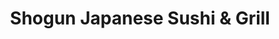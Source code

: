 ---
layout: place
title: "Shogun Japanese Sushi & Grill"
permalink: /california/oakland/shogun-japanese-sushi-grill.html
stateAbbr: CA
stateName: California
cityName: Oakland
seo:
  name: "Shogun Japanese Sushi & Grill"
  type: Restaurant
  links: null
description: "Shogun Japanese Sushi & Grill serves delicious sushi in Oakland, California. Try fresh Japanese dishes for a great dining experience. "
place_id: ChIJpzC9FkOHj4ARGwW6sBm739Q
photos:
  - name: >-
      places/ChIJpzC9FkOHj4ARGwW6sBm739Q/photos/AeeoHcKcwNWO1WhTZABp8BD8XrSH-DlHCrRk940FYE-j6iyfhfDh2R_Al3N0I5g10kl81PtW5FngcxZHiwUKWmtNQMWOXCK_C0782BYn9bC3dbkaNL9YtYzGGuB9k8EiB6ZR3p9a72S9M-71iGPmSMth4u76GdhnCWjo7qPCsHPEv_neoSeZUhccSOTBmG4uzy36RZZDdeh1yZ_8BYkwkgPGF3T5C3SDBnz56EcZNdD3l1oiOgawO7K9x2sODCOoBpvQ0s7ACQn0NfqEAitJHr7-xRiK97-wxEfyRyQGFOwS8WobbCQ6o_6bD6Bfe0u2Z213j0wcS7UcftISHGKlUk9flBk1Y0mmUXPmd5GFT7etFX0EROZgTMwH5cemSm4VJQE8x3tt9ucKKPF1iULqgeP8c657UoqPcVTx0I2kdi1DWcg60N0
    widthPx: 3872
    heightPx: 2904
    authorAttributions:
      - displayName: Lawrence Marcus
        uri: https://maps.google.com/maps/contrib/111383913900870229200
        photoUri: >-
          https://lh3.googleusercontent.com/a-/ALV-UjXMVCBGhFNKu1wMYEv-UnU5efZ0acKD_ouRVCu-6xG_v-qpqLNQdA=s100-p-k-no-mo
    flagContentUri: >-
      https://www.google.com/local/imagery/report/?cb_client=maps_api_places.places_api&image_key=!1e10!2sCIHM0ogKEICAgICKzra2gwE&hl=en-US
    googleMapsUri: >-
      https://www.google.com/maps/place//data=!3m4!1e2!3m2!1sCIHM0ogKEICAgICKzra2gwE!2e10!4m2!3m1!1s0x808f874316bd30a7:0xd4dfbb19b0ba051b
  - name: >-
      places/ChIJpzC9FkOHj4ARGwW6sBm739Q/photos/AeeoHcIKJHpFowloDrlJ9PlmT8gKJ5NXQIJeYFmU_Emv4nt2uZzNYMWB_maKGVy3noZI_StPfcP7R8FlhHFNEN0fO-prq6m_52R8iOUrAqNHsmmMQeJ9iBIbePvFXV1FMPGd5LnMAG78HmE7V4cUumblTpYWemApvrSp8Xr8sFo_9yVBB8Ul0js9BBRhMPUwaUZvYygAZUA9LgJ9Z2IjCf-m5YnsCWJLSf3nDSTHQDpyTVe9w5r66V7cSU7-lp98XffbewV7PC5w_ujdg8mZBs-PI3Kne7R36Xqa_d24dit-LMpHdHJgfR3tKeo6s-EUEap9CvuoQdS3-eAMFl0ZYYhINQcjDzaWZbfR9RlbJhk4YDBTOcHcw8bHhaSEvD_HY8OLVRZgXvthNFUW5_ayi_yrNM5_ZcPQIaOvFHVqXbzhLXSy2R3G
    widthPx: 3000
    heightPx: 4000
    authorAttributions:
      - displayName: Emilie Xie
        uri: https://maps.google.com/maps/contrib/103996028474097903329
        photoUri: >-
          https://lh3.googleusercontent.com/a/ACg8ocKP4YxbRDuE7UgPBMhteSHQmyWh7GGmQJrNH8wW2dKQgOUWd4E=s100-p-k-no-mo
    flagContentUri: >-
      https://www.google.com/local/imagery/report/?cb_client=maps_api_places.places_api&image_key=!1e10!2sCIHM0ogKEICAgIDJyP3K3AE&hl=en-US
    googleMapsUri: >-
      https://www.google.com/maps/place//data=!3m4!1e2!3m2!1sCIHM0ogKEICAgIDJyP3K3AE!2e10!4m2!3m1!1s0x808f874316bd30a7:0xd4dfbb19b0ba051b
  - name: >-
      places/ChIJpzC9FkOHj4ARGwW6sBm739Q/photos/AeeoHcKdIuS7Z8FCUH5Nx27hHJfXhp76NAjTbCXNbJjG0p3jKzkwCdYl6HeHLa0Gzu3yQmdapUqMCmKL1YhLC8dsJLvyv_bXw6lb9PcvHZjpksLJxpMIvvRKsc3GctieJ2Zj4_YNimA1l3WUJ9W0Ckn6xesPYBhIjN1uKS6rBEIiqzzd9WIcWmB39TFQVZCZ8TZc6gcqE5ZddchcGFGPRPCINnI6ZtYk3klyHcAweOd1M-lxZsYsYsuJUiDqNiXmfL1O1sj1FeQq4nZnYeUBZJ7s8YXK1qtijiK5aPPsdnJ4YDXP28xFWbZogCkdJvzGaXWo5fbEA7kqUNugGtdXwjzq6IhP64qwUpGCdVxejlor-fWmCFNOn2_9Xp9_O3z6z2J_IXGs8dx_FqRQ3YhSyhjpfDTiNwpbfZ58MF8konbd4vVT99dM
    widthPx: 3264
    heightPx: 1836
    authorAttributions:
      - displayName: Tania Sc
        uri: https://maps.google.com/maps/contrib/101791136317938518995
        photoUri: >-
          https://lh3.googleusercontent.com/a/ACg8ocL3tifIB6GvC2Deca0EUofadU_0kX7VX6E_89C8CEq_rkgSrA=s100-p-k-no-mo
    flagContentUri: >-
      https://www.google.com/local/imagery/report/?cb_client=maps_api_places.places_api&image_key=!1e10!2sCIHM0ogKEICAgID4j8_xoAE&hl=en-US
    googleMapsUri: >-
      https://www.google.com/maps/place//data=!3m4!1e2!3m2!1sCIHM0ogKEICAgID4j8_xoAE!2e10!4m2!3m1!1s0x808f874316bd30a7:0xd4dfbb19b0ba051b
  - name: >-
      places/ChIJpzC9FkOHj4ARGwW6sBm739Q/photos/AeeoHcJQHpFAygvWRQ5rrKH3P3VMa2BOG2yVmYj1H9-87VwMB9Rm-JVdE4XEhdhYqAiRqW-3ZJ9O-jHucuknj_HJlESHHFq8uezL5S5EgnIAgVBGe2OwldarihdgBqQA8oYd6W1iFF7RF7aSDHous0_XLkmktVW8pRoSIJQaNcvLvauqWjJiPwmzNO7pGSp6pgVwArd65YGwHwXpwp7osGcndaZJTS8I5wW5qLQn_ttJBYyWXavUjx2rzL5-m2I3jbPuVsf4jNeXs-7aFxalcqwmMMVcUm6qnbuXm_zJBwKHILINuc_r2ZXct9QE21smryW1e6jMV49us4ktkg14HncYQsZLIDMnxK6mCTwP8sWGTKdPsXifobBPe5rDKQOcF-5bCwsRncKpPno1Ndc_K_2p0IiDbfbor9M7ik6-WzZMKcbdTGJs
    widthPx: 3024
    heightPx: 4032
    authorAttributions:
      - displayName: David J Bohnet
        uri: https://maps.google.com/maps/contrib/101058963084248792389
        photoUri: >-
          https://lh3.googleusercontent.com/a-/ALV-UjUm7xvXr6KH_1pfZB9edK5Lfj7LeqpDw0zXRYUBoSOrGE9vtVZW=s100-p-k-no-mo
    flagContentUri: >-
      https://www.google.com/local/imagery/report/?cb_client=maps_api_places.places_api&image_key=!1e10!2sCIHM0ogKEICAgIDE3M6diAE&hl=en-US
    googleMapsUri: >-
      https://www.google.com/maps/place//data=!3m4!1e2!3m2!1sCIHM0ogKEICAgIDE3M6diAE!2e10!4m2!3m1!1s0x808f874316bd30a7:0xd4dfbb19b0ba051b
  - name: >-
      places/ChIJpzC9FkOHj4ARGwW6sBm739Q/photos/AeeoHcJReKF7fGzMAI1OVbwN_Xe1m4mPvRgX7C6HpOmTjAY_CTPXn1hOYa_V-tfQeCsmchPfqqtRymMe-0EPgVB9X5sGVa1LQL3v2V4ZKcQe4pwuk0y2zqxgEckyrdQM3fDp57c_m59wkCkTIZe1GMTLzWQt8llRs1Ezhcg4eeMV4NarUS1uPgJ9sS5snrMHVv4Ilw2NJAQUh-eWgvMS8_-LLJ3bBq_clr969tIkP6SeWwUSqWqyS-C-kToTUaLX5zYa2LWAsVnDETe1GNo019HRgkzdes0vKykosLmV8RLtNCoN14o9dZ5EKl_VeEwYqYMaOan0d-iohTxxujWSF6zfk2wMjXVlBU4xCwduzCYi2JPi-bi44hwtMARSbZHR1U9C2ACfi5kbZfGfQlpJnLgzUf6Kycv37IcWOqQ1Tm5njyrAAg
    widthPx: 3024
    heightPx: 4032
    authorAttributions:
      - displayName: Jonathan
        uri: https://maps.google.com/maps/contrib/116129983643122407889
        photoUri: >-
          https://lh3.googleusercontent.com/a-/ALV-UjVy4Kw7a06l8HtUiS1ld17cqNWzg55ydZ1VyXvahjBRDORzUsGv=s100-p-k-no-mo
    flagContentUri: >-
      https://www.google.com/local/imagery/report/?cb_client=maps_api_places.places_api&image_key=!1e10!2sCIHM0ogKEICAgICM4P22BQ&hl=en-US
    googleMapsUri: >-
      https://www.google.com/maps/place//data=!3m4!1e2!3m2!1sCIHM0ogKEICAgICM4P22BQ!2e10!4m2!3m1!1s0x808f874316bd30a7:0xd4dfbb19b0ba051b
  - name: >-
      places/ChIJpzC9FkOHj4ARGwW6sBm739Q/photos/AeeoHcLR1sRlVGoEEAr1CHTF5Pbe1MztOath64F8Y-v3sWwrIKKk5sD6i2686IUcdhPE8R0vCa0XzrTEeerwjAr8cVmxGE3hWtrQYPvPDM3Y9iNwkVDFFkU02-mNI33J7ZjuKixs5bm5sdMBw9u8fuJulQS9zOz3nt_a-uWmPJaw9Gc1VKa0cmwpuY1GnyHJf4s69KR12eula3VkiZ6hilRgTqNTBy8nTDgFF-FWzaMkO2fJPKljSASg2yWEFUxm6cTDgiZ40tdSwz_HfKlZnJts13ZBgXKScAVicy1964c-gQwRuRUi_VQl5thF-JQhhi0jcfsq401hrDApKfpRzdpuAJjso5rl7lNcew-DlI4X4gMWMDjxSCBs0UsTfpzsh-KpYusOem4PSBIm2wzgluwGWsBzXwZWZ3qpxJsmGRaG0x3L3A
    widthPx: 3456
    heightPx: 4608
    authorAttributions:
      - displayName: Tiffany Brown
        uri: https://maps.google.com/maps/contrib/116686781435406429798
        photoUri: >-
          https://lh3.googleusercontent.com/a-/ALV-UjVGO2hnzrrt59FBgMPkuWX2H01wOZeyHKRBkvRB-Ajvr9ehfeYwRA=s100-p-k-no-mo
    flagContentUri: >-
      https://www.google.com/local/imagery/report/?cb_client=maps_api_places.places_api&image_key=!1e10!2sCIHM0ogKEICAgID45vqrYA&hl=en-US
    googleMapsUri: >-
      https://www.google.com/maps/place//data=!3m4!1e2!3m2!1sCIHM0ogKEICAgID45vqrYA!2e10!4m2!3m1!1s0x808f874316bd30a7:0xd4dfbb19b0ba051b
  - name: >-
      places/ChIJpzC9FkOHj4ARGwW6sBm739Q/photos/AeeoHcL2XUi2KLJqWxZh4Vc8GGca36hGTcSSv-mn5eTH8rYBc4XT9FThoA_YaJIyMzYXMvsXwYk_WJpJXv-4FJOB9mv3zw8qmGg9gk2b-YwFG1MIfU3sA4LfBKIO2yzqnPLlZ8H-0VBY6agt8gCo7EKKB2BPLanPfBjy_aW4nDcXcx86_xQ9HIQJUD27EUh96uzX6UGiRYr6H8W-7lnFcUn7Rj0gRBN8az7aHtaYcAYrd6YiURgF2hpwnLUz0nKg6XGAXsz7OEOKhwNPmyLscAMVSoNbYmf2MWC7kBSJvpLfx5ItUatxxhbxO7U8uRUjaAf48oDJnRzALf8DTS0AkkhndskxRUOiWWNUrTIh4_i3B9lPLEw3v83VU_hcTmdSYJGguWr2tNt8N3dHfOckTUe0KgsmL5dXdbtgb1ECZjg6FpqmmV8
    widthPx: 4032
    heightPx: 3024
    authorAttributions:
      - displayName: Olivier Glaser
        uri: https://maps.google.com/maps/contrib/107199331132211882799
        photoUri: >-
          https://lh3.googleusercontent.com/a-/ALV-UjWdO2KRKzL-4uNNvVX2J7VHVAv_5zTaQFB6u3xr_SBB_WU2w59q=s100-p-k-no-mo
    flagContentUri: >-
      https://www.google.com/local/imagery/report/?cb_client=maps_api_places.places_api&image_key=!1e10!2sCIHM0ogKEICAgIDEvq6WkAE&hl=en-US
    googleMapsUri: >-
      https://www.google.com/maps/place//data=!3m4!1e2!3m2!1sCIHM0ogKEICAgIDEvq6WkAE!2e10!4m2!3m1!1s0x808f874316bd30a7:0xd4dfbb19b0ba051b
  - name: >-
      places/ChIJpzC9FkOHj4ARGwW6sBm739Q/photos/AeeoHcJa6e1wn_W1TMoV7L4n145nN7ZzJoLjc4c800hkMZQybFGLDB3njFYnJuJsixSI1AOaVVcVPXT5PF5kTBVY5KtU3gfKuFg4tYOhxKxu4-nLJTFqbt_rv8aGO-ugfigN9v0BsGX16ZvUiN42BNGgqX_1gP-45_mMN9l2LnrhwyJXfPTfekRJW9o28cHRSVNbkNZU3ua1OijY9Jp-zhQnTGvl7nw71I29rMW47hbyVkv8TgA0BvBHlCBsiHqShuhn53X1i_QvriknG56qo7ps5F7qByd2j23apUsfgoKcSAFCX7KuoF_rRm1dmbNhvC_UDIgMj0bYVjH3S_RDuymMo3RZ10E7D1d6tvJtMD2IL-X8mh72UucwAr5VctzST1y1GfBpyyNuBSebpSCktXcBcwASDmaWmC_WLeFNVLeBvKEQJw
    widthPx: 3000
    heightPx: 4000
    authorAttributions:
      - displayName: Emilie Xie
        uri: https://maps.google.com/maps/contrib/103996028474097903329
        photoUri: >-
          https://lh3.googleusercontent.com/a/ACg8ocKP4YxbRDuE7UgPBMhteSHQmyWh7GGmQJrNH8wW2dKQgOUWd4E=s100-p-k-no-mo
    flagContentUri: >-
      https://www.google.com/local/imagery/report/?cb_client=maps_api_places.places_api&image_key=!1e10!2sCIHM0ogKEICAgIDJyP3cQA&hl=en-US
    googleMapsUri: >-
      https://www.google.com/maps/place//data=!3m4!1e2!3m2!1sCIHM0ogKEICAgIDJyP3cQA!2e10!4m2!3m1!1s0x808f874316bd30a7:0xd4dfbb19b0ba051b
  - name: >-
      places/ChIJpzC9FkOHj4ARGwW6sBm739Q/photos/AeeoHcKEfEaps5T2IUDHOwLRqSEGmZ3QLI_X_Js15tPuzkuDIgNI1wChLC1cE4S_g3qzDV0ty7O0W_UfILXceJcyAycJxjXMW_CpBVLqJWAdMm_EB4-twjfWK6lo84vccX7-PlEa6PfQH1wQNfDo8fU5jjZilXYpB15ya8tCmjhR_cva5jfStfar33SHCjZ5okmdihshWHcyzT70l0EmFGULs18gfzVt17iFv-InDjH0ZxyejHZMQoe754ySGgPwuf9YIcUtq9ng4FPHwS7cATe8mbOUWI7iCrKj6Yz_54l-PrUc-AgVup7YJ4-ut6cpejNAZHTh8o2ecFsv7QXUFkQwTR-kyu5xLHWYtUpriVh4jSIagsQZOMtiTJKbvL9xPNE5mBLhrZMuc4N1JzUlRWcsQnu2lV98VMJeY1EIGIrW9O9xI_7X
    widthPx: 3024
    heightPx: 4032
    authorAttributions:
      - displayName: Luis and Jessica Nunez Alvarez
        uri: https://maps.google.com/maps/contrib/113428539979250587589
        photoUri: >-
          https://lh3.googleusercontent.com/a/ACg8ocI1gVRAZru56AOK0Zd17gW4dGdxhiYnZ0b2ApODtfPjMcTyag=s100-p-k-no-mo
    flagContentUri: >-
      https://www.google.com/local/imagery/report/?cb_client=maps_api_places.places_api&image_key=!1e10!2sCIHM0ogKEICAgID66bzKkwE&hl=en-US
    googleMapsUri: >-
      https://www.google.com/maps/place//data=!3m4!1e2!3m2!1sCIHM0ogKEICAgID66bzKkwE!2e10!4m2!3m1!1s0x808f874316bd30a7:0xd4dfbb19b0ba051b
  - name: >-
      places/ChIJpzC9FkOHj4ARGwW6sBm739Q/photos/AeeoHcKrrEXSdQXwgYdkg2RvrhYgVAMhkhmv9fYe8fpgKiEQwBtbEvJxG16j0FyMm-j4fe1BL04z0kue9ftomdWedNwIf7wraoOjcUekwLx0guqmAWmOeX6dZJ2Q98BUY52olapYh4YgvZ4aLeJpCAb9eRJDsnDC9u-zbzbnROUuYdS6nXzPSidc2q_YZkAWs5X8YywQppXbnWo-1S0s7VYPGKbI1jmMBXCKxaHxEXHb23Yzqbh5iLem2wPxCTZrVDVnw07gKKDQHUZ4xRuaIFvHEcDe-2iBqPpAfzMr6gwMoQ94-gPrNU3EnTnU3ictJZ3rlNJ7x9M4Ov6ofYOnLD1La8LuU_NIuMYp16OChApDAVrmms7FDRnaBfH-jlCbvK5oFDzOEDAdrlgKKo2pJfUeeNyMCVnIhg3BAsRpl2aqN_Z-bg
    widthPx: 3024
    heightPx: 4032
    authorAttributions:
      - displayName: Jeremy Laurin
        uri: https://maps.google.com/maps/contrib/102473738285404200404
        photoUri: >-
          https://lh3.googleusercontent.com/a-/ALV-UjUqPJRAG3kRKlGhNAq5XYzxhPNc8hkFd_7cdqBL9hRb3M24Avmahw=s100-p-k-no-mo
    flagContentUri: >-
      https://www.google.com/local/imagery/report/?cb_client=maps_api_places.places_api&image_key=!1e10!2sCIHM0ogKEICAgIDE0__lDg&hl=en-US
    googleMapsUri: >-
      https://www.google.com/maps/place//data=!3m4!1e2!3m2!1sCIHM0ogKEICAgIDE0__lDg!2e10!4m2!3m1!1s0x808f874316bd30a7:0xd4dfbb19b0ba051b
address: 3417 Grand Ave, Oakland, CA 94610, USA
street: 3417 Grand Ave
city: Oakland
state: CA
zip: '94610'
country: USA
neighborhood: Grand Lake
latitude: '37.814218'
longitude: '-122.246578'
accessibility_options:
  wheelchairAccessibleParking: true
  wheelchairAccessibleEntrance: true
  wheelchairAccessibleRestroom: true
  wheelchairAccessibleSeating: true
business_status: OPERATIONAL
name: Shogun Japanese Sushi & Grill
google_maps_links:
  directionsUri: >-
    https://www.google.com/maps/dir//''/data=!4m7!4m6!1m1!4e2!1m2!1m1!1s0x808f874316bd30a7:0xd4dfbb19b0ba051b!3e0
  placeUri: https://maps.google.com/?cid=15339184574860756251
  writeAReviewUri: >-
    https://www.google.com/maps/place//data=!4m3!3m2!1s0x808f874316bd30a7:0xd4dfbb19b0ba051b!12e1
  reviewsUri: >-
    https://www.google.com/maps/place//data=!4m4!3m3!1s0x808f874316bd30a7:0xd4dfbb19b0ba051b!9m1!1b1
  photosUri: >-
    https://www.google.com/maps/place//data=!4m3!3m2!1s0x808f874316bd30a7:0xd4dfbb19b0ba051b!10e5
primary_type: Japanese Restaurant
opening_hours:
  regular: null
  current: null
secondary_opening_hours:
  regular:
    weekdayDescriptions: null
    type: null
  current:
    weekdayDescriptions: null
    type: null
phone: null
price_level: null
price_range: null
rating: null
rating_count: 0
website: null
reviews: null
parking_options: null
payment_options: null
allow_dogs: null
curbside_pickup: null
delivery: null
dine_in: null
good_for_children: null
good_for_groups: null
good_for_sports: null
live_music: null
menu_for_children: null
outdoor_seating: null
reservable: null
restroom: null
serves_beer: null
serves_breakfast: null
serves_brunch: null
serves_cocktails: null
serves_coffee: null
serves_dinner: null
serves_dessert: null
serves_lunch: null
serves_vegetarian_food: null
serves_wine: null
takeout: null
summary: null

---